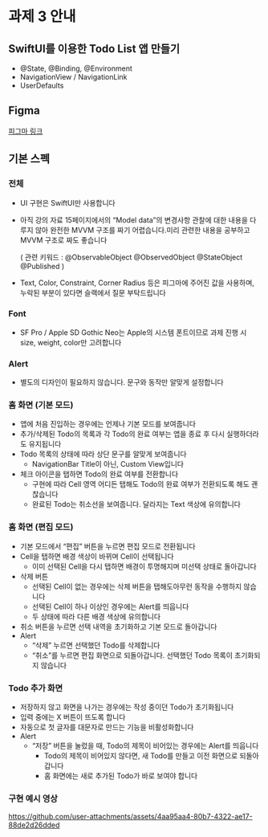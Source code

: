 # 과제 3 안내
## SwiftUI를 이용한 Todo List 앱 만들기
- @State, @Binding, @Environment
- NavigationView / NavigationLink
- UserDefaults

## Figma
[피그마 링크](https://www.figma.com/design/KIqzrz8a5TtwcrhbDkLRHH/iOS-Seminar-(Design)?node-id=1087-447)

## 기본 스펙
### 전체
- UI 구현은 SwiftUI만 사용합니다
- 아직 강의 자료 15페이지에서의 “Model data”의 변경사항 관찰에 대한 내용을 다루지 않아 완전한 MVVM 구조를 짜기 어렵습니다.미리 관련한 내용을 공부하고 MVVM 구조로 짜도 좋습니다 

  ( 관련 키워드 : @ObservableObject @ObservedObject @StateObject @Published )

- Text, Color, Constraint, Corner Radius 등은 피그마에 주어진 값을 사용하며, 누락된 부분이 있다면 슬랙에서 질문 부탁드립니다

### Font
- SF Pro / Apple SD Gothic Neo는 Apple의 시스템 폰트이므로 과제 진행 시 size, weight, color만 고려합니다

### Alert
- 별도의 디자인이 필요하지 않습니다. 문구와 동작만 알맞게 설정합니다

### 홈 화면 (기본 모드)
- 앱에 처음 진입하는 경우에는 언제나 기본 모드를 보여줍니다
- 추가/삭제된 Todo의 목록과 각 Todo의 완료 여부는 앱을 종료 후 다시 실행하더라도 유지됩니다
- Todo 목록의 상태에 따라 상단 문구를 알맞게 보여줍니다
  - NavigationBar Title이 아닌, Custom View입니다
- 체크 아이콘을 탭하면 Todo의 완료 여부를 전환합니다
  - 구현에 따라 Cell 영역 어디든 탭해도 Todo의 완료 여부가 전환되도록 해도 괜찮습니다
  - 완료된 Todo는 취소선을 보여줍니다. 달라지는 Text 색상에 유의합니다

### 홈 화면 (편집 모드)
- 기본 모드에서 “편집” 버튼을 누르면 편집 모드로 전환됩니다
- Cell을 탭하면 배경 색상이 바뀌며 Cell이 선택됩니다
  - 이미 선택된 Cell을 다시 탭하면 배경이 투명해지며 미선택 상태로 돌아갑니다
- 삭제 버튼
  - 선택된 Cell이 없는 경우에는 삭제 버튼을 탭해도아무런 동작을 수행하지 않습니다
  - 선택된 Cell이 하나 이상인 경우에는 Alert를 띄웁니다
  - 두 상태에 따라 다른 배경 색상에 유의합니다
- 취소 버튼을 누르면 선택 내역을 초기화하고 기본 모드로 돌아갑니다
- Alert
  - “삭제” 누르면 선택했던 Todo를 삭제합니다
  - “취소”를 누르면 편집 화면으로 되돌아갑니다. 선택했던 Todo 목록이 초기화되지 않습니다

### Todo 추가 화면
- 저장하지 않고 화면을 나가는 경우에는 작성 중이던 Todo가 초기화됩니다
- 입력 중에는 X 버튼이 뜨도록 합니다
- 자동으로 첫 글자를 대문자로 만드는 기능을 비활성화합니다
- Alert
  - “저장” 버튼을 눌렀을 때, Todo의 제목이 비어있는 경우에는 Alert를 띄웁니다
    - Todo의 제목이 비어있지 않다면, 새 Todo를 만들고 이전 화면으로 되돌아갑니다
    - 홈 화면에는 새로 추가된 Todo가 바로 보여야 합니다

### 구현 예시 영상
https://github.com/user-attachments/assets/4aa95aa4-80b7-4322-ae17-88de2d26dded

